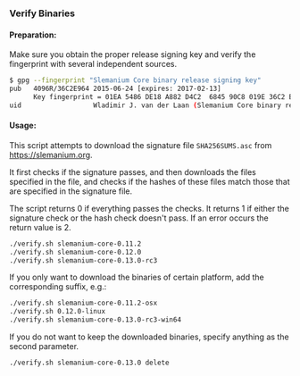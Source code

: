 ### Verify Binaries

#### Preparation:

Make sure you obtain the proper release signing key and verify the fingerprint with several independent sources.

```sh
$ gpg --fingerprint "Slemanium Core binary release signing key"
pub   4096R/36C2E964 2015-06-24 [expires: 2017-02-13]
      Key fingerprint = 01EA 5486 DE18 A882 D4C2  6845 90C8 019E 36C2 E964
uid                  Wladimir J. van der Laan (Slemanium Core binary release signing key) <laanwj@gmail.com>
```

#### Usage:

This script attempts to download the signature file `SHA256SUMS.asc` from https://slemanium.org.

It first checks if the signature passes, and then downloads the files specified in the file, and checks if the hashes of these files match those that are specified in the signature file.

The script returns 0 if everything passes the checks. It returns 1 if either the signature check or the hash check doesn't pass. If an error occurs the return value is 2.


```sh
./verify.sh slemanium-core-0.11.2
./verify.sh slemanium-core-0.12.0
./verify.sh slemanium-core-0.13.0-rc3
```

If you only want to download the binaries of certain platform, add the corresponding suffix, e.g.:

```sh
./verify.sh slemanium-core-0.11.2-osx
./verify.sh 0.12.0-linux
./verify.sh slemanium-core-0.13.0-rc3-win64
```

If you do not want to keep the downloaded binaries, specify anything as the second parameter.

```sh
./verify.sh slemanium-core-0.13.0 delete
```
